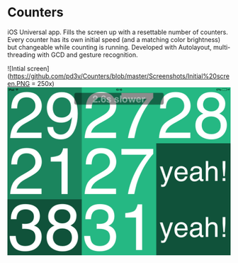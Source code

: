 # Counters
iOS Universal app. Fills the screen up with a resettable number of counters. Every counter has its own initial speed (and a matching color brightness) but changeable while counting is running. Developed with Autolayout, multi-threading with GCD and gesture recognition.

![Intial screen](https://github.com/pd3v/Counters/blob/master/Screenshots/Initial%20screen.PNG = 250x)
![3 x 3 counters screen whith speed changing indicator](https://github.com/pd3v/Counters/blob/master/Screenshots/counters%20running.PNG)


